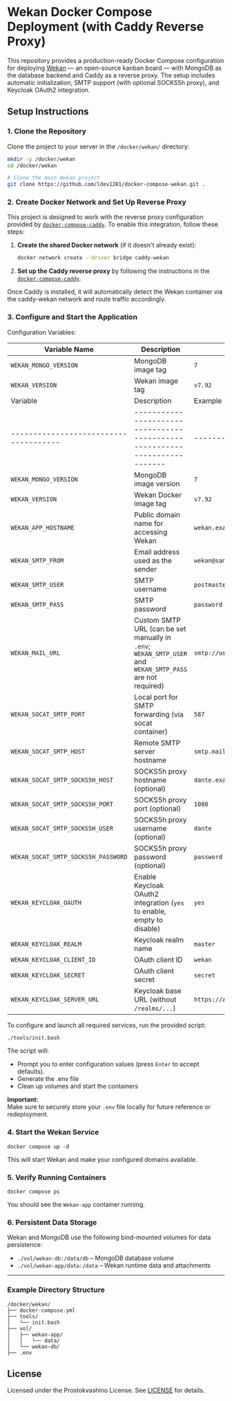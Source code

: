 # Wekan Docker Compose Deployment (with Caddy Reverse Proxy)

This repository provides a production-ready Docker Compose configuration for deploying [Wekan](https://wekan.github.io/) — an open-source kanban board — with MongoDB as the database backend and Caddy as a reverse proxy. The setup includes automatic initialization, SMTP support (with optional SOCKS5h proxy), and Keycloak OAuth2 integration.

## Setup Instructions

### 1. Clone the Repository

Clone the project to your server in the `/docker/wekan/` directory:

```bash
mkdir -p /docker/wekan
cd /docker/wekan

# Clone the main Wekan project
git clone https://github.com/ldev1281/docker-compose-wekan.git .
```
### 2. Create Docker Network and Set Up Reverse Proxy

This project is designed to work with the reverse proxy configuration provided by [`docker-compose-caddy`](https://github.com/ldev1281/docker-compose-caddy). To enable this integration, follow these steps:

1. **Create the shared Docker network** (if it doesn't already exist):

   ```bash
   docker network create --driver bridge caddy-wekan
   ```

2. **Set up the Caddy reverse proxy** by following the instructions in the [`docker-compose-caddy`](https://github.com/ldev1281/docker-compose-caddy).  

Once Caddy is installed, it will automatically detect the Wekan container via the caddy-wekan network and route traffic accordingly.

### 3. Configure and Start the Application

Configuration Variables:

| Variable Name                      | Description                                         | Default Value                          |
|-----------------------------------|-----------------------------------------------------|----------------------------------------|
| `WEKAN_MONGO_VERSION`             | MongoDB image tag                                  | `7`                                    |
| `WEKAN_VERSION`                   | Wekan image tag                                    | `v7.92`                                |
| Variable                            | Description                                                             | Example                                   |
|-------------------------------------|-------------------------------------------------------------------------|-------------------------------------------|
| `WEKAN_MONGO_VERSION`              | MongoDB image version                                                   | `7`                                       |
| `WEKAN_VERSION`                    | Wekan Docker image tag                                                  | `v7.92`                                   |
| `WEKAN_APP_HOSTNAME`              | Public domain name for accessing Wekan                                 | `wekan.example.com`                       |
| `WEKAN_SMTP_FROM`                 | Email address used as the sender                                        | `wekan@sandbox123.mailgun.org`           |
| `WEKAN_SMTP_USER`                 | SMTP username                                                           | `postmaster@sandbox123.mailgun.org`      |
| `WEKAN_SMTP_PASS`                 | SMTP password                                                           | `password`                                |
| `WEKAN_MAIL_URL`                  | Custom SMTP URL (can be set manually in `.env`; `WEKAN_SMTP_USER` and `WEKAN_SMTP_PASS` are not required)                                                   | `smtp://user:pass@postmaster@sandbox123.mailgun.org:587/` |
| `WEKAN_SOCAT_SMTP_PORT`           | Local port for SMTP forwarding (via socat container)                    | `587`                                     |
| `WEKAN_SOCAT_SMTP_HOST`           | Remote SMTP server hostname                                             | `smtp.mailgun.org`                        |
| `WEKAN_SOCAT_SMTP_SOCKS5H_HOST`   | SOCKS5h proxy hostname (optional)                                       | `dante.example.com`                        |
| `WEKAN_SOCAT_SMTP_SOCKS5H_PORT`   | SOCKS5h proxy port (optional)                                           | `1080`                                     |
| `WEKAN_SOCAT_SMTP_SOCKS5H_USER`   | SOCKS5h proxy username (optional)                                       | `dante`                                 |
| `WEKAN_SOCAT_SMTP_SOCKS5H_PASSWORD`| SOCKS5h proxy password (optional)                                       |`password`                                 |
| `WEKAN_KEYCLOAK_OAUTH`            | Enable Keycloak OAuth2 integration (`yes` to enable, empty to disable) | `yes`                                     |
| `WEKAN_KEYCLOAK_REALM`            | Keycloak realm name                                                     | `master`                                  |
| `WEKAN_KEYCLOAK_CLIENT_ID`        | OAuth client ID                                                         | `wekan`                                   |
| `WEKAN_KEYCLOAK_SECRET`           | OAuth client secret                                                     | `secret`                                  |
| `WEKAN_KEYCLOAK_SERVER_URL`       | Keycloak base URL (without `/realms/...`)                              | `https://auth.example.com`               |

To configure and launch all required services, run the provided script:

```bash
./tools/init.bash
```

The script will:

- Prompt you to enter configuration values (press `Enter` to accept defaults).
- Generate the .env file
- Clean up volumes and start the containers

**Important:**  
Make sure to securely store your `.env` file locally for future reference or redeployment.


### 4. Start the Wekan Service

```
docker compose up -d
```

This will start Wekan and make your configured domains available.

### 5. Verify Running Containers

```
docker compose ps
```

You should see the `Wekan-app` container running.

### 6. Persistent Data Storage

Wekan and MongoDB use the following bind-mounted volumes for data persistence:

- `./vol/wekan-db:/data/db` – MongoDB database volume
- `./vol/wekan-app/data:/data` – Wekan runtime data and attachments

---

### Example Directory Structure

```
/docker/wekan/
├── docker-compose.yml
├── tools/
│   └── init.bash
├── vol/
│   ├── wekan-app/
│   │   └── data/
│   └── wekan-db/
├── .env
```

## License

Licensed under the Prostokvashino License. See [LICENSE](LICENSE) for details.